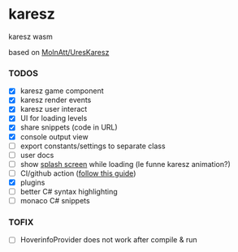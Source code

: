 # karesz

karesz wasm

based on [MolnAtt/UresKaresz](https://github.com/MolnAtt/UresKaresz)

### TODOS

-   [x] karesz game component
-   [x] karesz render events
-   [x] karesz user interact
-   [x] UI for loading levels
-   [x] share snippets (code in URL)
-   [x] console output view
-   [ ] export constants/settings to separate class
-   [ ] user docs
-   [ ] show [splash screen](https://www.fluentui-blazor.net/SplashScreen) while loading (le funne karesz animation?)
-   [ ] CI/github action ([follow this guide](https://github.com/dotnet/AspNetCore.Docs/blob/main/aspnetcore/blazor/host-and-deploy/webassembly.md#github-pages))
-   [x] plugins
-   [ ] better C# syntax highlighting
-   [ ] monaco C# snippets

### TOFIX

-   [ ] HoverinfoProvider does not work after compile & run
